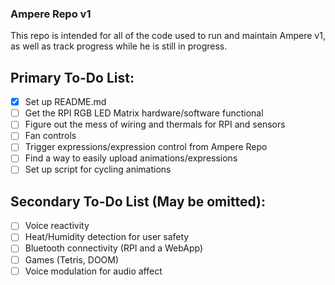### Ampere Repo v1

This repo is intended for all of the code used to run and maintain Ampere v1, as well as track progress while he is still in progress.

## Primary To-Do List:

- [x] Set up README.md
- [ ] Get the RPI RGB LED Matrix hardware/software functional
- [ ] Figure out the mess of wiring and thermals for RPI and sensors
- [ ] Fan controls
- [ ] Trigger expressions/expression control from Ampere Repo
- [ ] Find a way to easily upload animations/expressions
- [ ] Set up script for cycling animations

## Secondary To-Do List (May be omitted):

- [ ] Voice reactivity
- [ ] Heat/Humidity detection for user safety
- [ ] Bluetooth connectivity (RPI and a WebApp)
- [ ] Games (Tetris, DOOM)
- [ ] Voice modulation for audio affect
